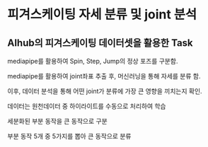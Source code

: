 # 피겨스케이팅 자세 분류 및 joint 분석

## AIhub의 피겨스케이팅 데이터셋을 활용한 Task

mediapipe를 활용하여 Spin, Step, Jump의 정상 포즈를 구분함.

mediapipe를 활용하여 joint좌표 추출 후, 머신러닝을 통해 자세를 분류 함.

이후, 데이터 분석을 통해 어떤 joint가 분류에 가장 큰 영향을 끼치는지 확인.

데이터는 원천데이터 중 하이라이트를 수동으로 처리하여 학습

세분화된 부분 동작을 큰 동작으로 구분

부분 동작 5개 중 5가지를 뽑아 큰 동작으로 분류